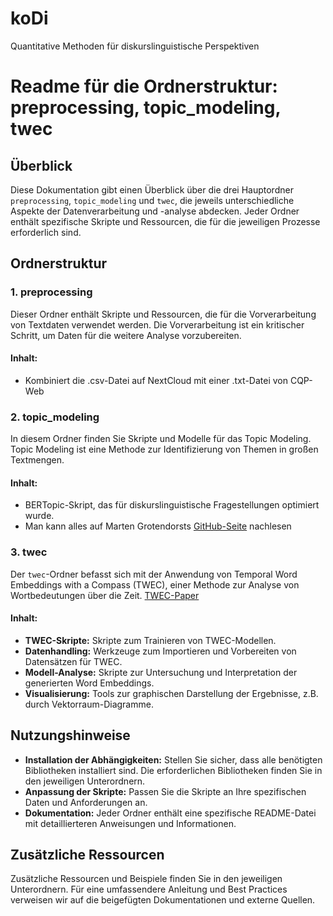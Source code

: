 # koDi
Quantitative Methoden für diskurslinguistische Perspektiven

# Readme für die Ordnerstruktur: preprocessing, topic_modeling, twec

## Überblick
Diese Dokumentation gibt einen Überblick über die drei Hauptordner `preprocessing`, `topic_modeling` und `twec`, die jeweils unterschiedliche Aspekte der Datenverarbeitung und -analyse abdecken. Jeder Ordner enthält spezifische Skripte und Ressourcen, die für die jeweiligen Prozesse erforderlich sind.

## Ordnerstruktur

### 1. preprocessing
Dieser Ordner enthält Skripte und Ressourcen, die für die Vorverarbeitung von Textdaten verwendet werden. Die Vorverarbeitung ist ein kritischer Schritt, um Daten für die weitere Analyse vorzubereiten.

#### Inhalt:
- Kombiniert die .csv-Datei auf NextCloud mit einer .txt-Datei von CQP-Web

### 2. topic_modeling
In diesem Ordner finden Sie Skripte und Modelle für das Topic Modeling. Topic Modeling ist eine Methode zur Identifizierung von Themen in großen Textmengen.

#### Inhalt:
- BERTopic-Skript, das für diskurslinguistische Fragestellungen optimiert wurde.
- Man kann alles auf Marten Grotendorsts [GitHub-Seite](https://maartengr.github.io/BERTopic/api/bertopic.html) nachlesen


### 3. twec
Der `twec`-Ordner befasst sich mit der Anwendung von Temporal Word Embeddings with a Compass (TWEC), einer Methode zur Analyse von Wortbedeutungen über die Zeit. [TWEC-Paper](https://arxiv.org/pdf/2308.02142.pdf)

#### Inhalt:
- **TWEC-Skripte:** Skripte zum Trainieren von TWEC-Modellen.
- **Datenhandling:** Werkzeuge zum Importieren und Vorbereiten von Datensätzen für TWEC.
- **Modell-Analyse:** Skripte zur Untersuchung und Interpretation der generierten Word Embeddings.
- **Visualisierung:** Tools zur graphischen Darstellung der Ergebnisse, z.B. durch Vektorraum-Diagramme.

## Nutzungshinweise
- **Installation der Abhängigkeiten:** Stellen Sie sicher, dass alle benötigten Bibliotheken installiert sind. Die erforderlichen Bibliotheken finden Sie in den jeweiligen Unterordnern.
- **Anpassung der Skripte:** Passen Sie die Skripte an Ihre spezifischen Daten und Anforderungen an.
- **Dokumentation:** Jeder Ordner enthält eine spezifische README-Datei mit detaillierteren Anweisungen und Informationen.

## Zusätzliche Ressourcen
Zusätzliche Ressourcen und Beispiele finden Sie in den jeweiligen Unterordnern. Für eine umfassendere Anleitung und Best Practices verweisen wir auf die beigefügten Dokumentationen und externe Quellen. 
